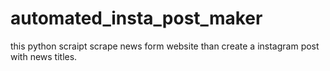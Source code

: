 # automated_insta_post_maker
this python scraipt scrape news form website than create a instagram post with news titles. 
